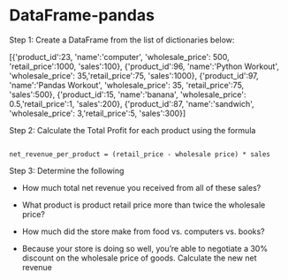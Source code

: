 # DataFrame-pandas
Step 1: Create a DataFrame from the list of dictionaries below:

[{'product_id':23, 'name':'computer', 'wholesale_price': 500, 'retail_price':1000, 'sales':100}, 
{'product_id':96, 'name':'Python Workout', 'wholesale_price': 35,'retail_price':75, 'sales':1000},
{'product_id':97, 'name':'Pandas Workout', 'wholesale_price': 35, 'retail_price':75, 'sales':500},
{'product_id':15, 'name':'banana', 'wholesale_price': 0.5,'retail_price':1, 'sales':200},
{'product_id':87, 'name':'sandwich', 'wholesale_price': 3,'retail_price':5, 'sales':300}]


Step 2:  Calculate the Total Profit for each product using the formula 

```

net_revenue_per_product = (retail_price - wholesale price) * sales
```

Step 3: Determine the following

- How much total net revenue you received from all of these sales?

- What product is product retail price more than twice the wholesale price?

- How much did the store make from food vs. computers vs. books?

- Because your store is doing so well, you’re able to negotiate a 30% discount on the wholesale price of goods. Calculate the new net revenue
